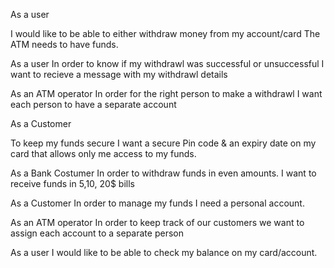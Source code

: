 As a user 

I would like to be able to either withdraw money from my account/card 
The ATM needs to have funds.	

As a user
In order to know if my withdrawl was successful or unsuccessful
I want to recieve a message with my withdrawl details

As an ATM operator 
In order for the right person to make a withdrawl
I want each person to have a separate account

As a Customer

To keep my funds secure
I want a secure Pin code & an expiry date on my card that allows only me access to my funds.

As a Bank Costumer
In order to withdraw funds in even amounts.
I want to receive funds in 5,10, 20$ bills

As a Customer
In order to manage my funds
I need a personal account.

As an ATM operator
In order to keep track of our customers
we want to assign each account to a separate person


As a user I would like to be able to check my balance on my card/account.

